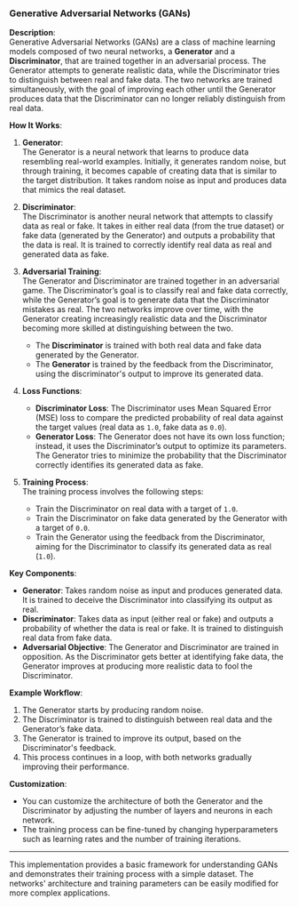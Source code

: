### Generative Adversarial Networks (GANs)

**Description**:  
Generative Adversarial Networks (GANs) are a class of machine learning models composed of two neural networks, a **Generator** and a **Discriminator**, that are trained together in an adversarial process. The Generator attempts to generate realistic data, while the Discriminator tries to distinguish between real and fake data. The two networks are trained simultaneously, with the goal of improving each other until the Generator produces data that the Discriminator can no longer reliably distinguish from real data.

**How It Works**:

1. **Generator**:  
   The Generator is a neural network that learns to produce data resembling real-world examples. Initially, it generates random noise, but through training, it becomes capable of creating data that is similar to the target distribution. It takes random noise as input and produces data that mimics the real dataset.

2. **Discriminator**:  
   The Discriminator is another neural network that attempts to classify data as real or fake. It takes in either real data (from the true dataset) or fake data (generated by the Generator) and outputs a probability that the data is real. It is trained to correctly identify real data as real and generated data as fake.

3. **Adversarial Training**:  
   The Generator and Discriminator are trained together in an adversarial game. The Discriminator’s goal is to classify real and fake data correctly, while the Generator’s goal is to generate data that the Discriminator mistakes as real. The two networks improve over time, with the Generator creating increasingly realistic data and the Discriminator becoming more skilled at distinguishing between the two.

   - The **Discriminator** is trained with both real data and fake data generated by the Generator.
   - The **Generator** is trained by the feedback from the Discriminator, using the discriminator's output to improve its generated data.

4. **Loss Functions**:  
   - **Discriminator Loss**: The Discriminator uses Mean Squared Error (MSE) loss to compare the predicted probability of real data against the target values (real data as `1.0`, fake data as `0.0`).
   - **Generator Loss**: The Generator does not have its own loss function; instead, it uses the Discriminator’s output to optimize its parameters. The Generator tries to minimize the probability that the Discriminator correctly identifies its generated data as fake.

5. **Training Process**:  
   The training process involves the following steps:
   - Train the Discriminator on real data with a target of `1.0`.
   - Train the Discriminator on fake data generated by the Generator with a target of `0.0`.
   - Train the Generator using the feedback from the Discriminator, aiming for the Discriminator to classify its generated data as real (`1.0`).

**Key Components**:

- **Generator**: Takes random noise as input and produces generated data. It is trained to deceive the Discriminator into classifying its output as real.
- **Discriminator**: Takes data as input (either real or fake) and outputs a probability of whether the data is real or fake. It is trained to distinguish real data from fake data.
- **Adversarial Objective**: The Generator and Discriminator are trained in opposition. As the Discriminator gets better at identifying fake data, the Generator improves at producing more realistic data to fool the Discriminator.

**Example Workflow**:

1. The Generator starts by producing random noise.
2. The Discriminator is trained to distinguish between real data and the Generator’s fake data.
3. The Generator is trained to improve its output, based on the Discriminator's feedback.
4. This process continues in a loop, with both networks gradually improving their performance.

**Customization**:
- You can customize the architecture of both the Generator and the Discriminator by adjusting the number of layers and neurons in each network.
- The training process can be fine-tuned by changing hyperparameters such as learning rates and the number of training iterations.

---

This implementation provides a basic framework for understanding GANs and demonstrates their training process with a simple dataset. The networks' architecture and training parameters can be easily modified for more complex applications.
